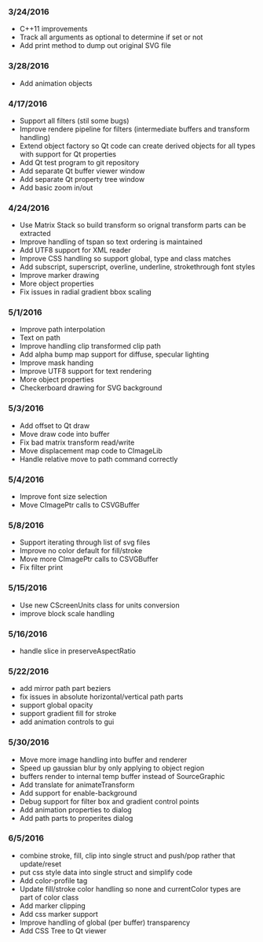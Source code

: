 ### 3/24/2016
 + C++11 improvements
 + Track all arguments as optional to determine if set or not
 + Add print method to dump out original SVG file

### 3/28/2016
 + Add animation objects

### 4/17/2016
 + Support all filters (stil some bugs)
 + Improve rendere pipeline for filters (intermediate buffers and transform handling)
 + Extend object factory so Qt code can create derived objects for all types with support for Qt properties
 + Add Qt test program to git repository
 + Add separate Qt buffer viewer window
 + Add separate Qt property tree window
 + Add basic zoom in/out

### 4/24/2016
 + Use Matrix Stack so build transform so orignal transform parts can be extracted
 + Improve handling of tspan so text ordering is maintained
 + Add UTF8 support for XML reader
 + Improve CSS handling so support global, type and class matches
 + Add subscript, superscript, overline, underline, strokethrough font styles
 + Improve marker drawing
 + More object properties
 + Fix issues in radial gradient bbox scaling

### 5/1/2016
 + Improve path interpolation
 + Text on path
 + Improve handling clip transformed clip path
 + Add alpha bump map support for diffuse, specular lighting
 + Improve mask handing
 + Improve UTF8 support for text rendering
 + More object properties
 + Checkerboard drawing for SVG background

### 5/3/2016
 + Add offset to Qt draw
 + Move draw code into buffer
 + Fix bad matrix transform read/write
 + Move displacement map code to CImageLib
 + Handle relative move to path command correctly

### 5/4/2016
 + Improve font size selection
 + Move CImagePtr calls to CSVGBuffer

### 5/8/2016
 + Support iterating through list of svg files
 + Improve no color default for fill/stroke
 + Move more CImagePtr calls to CSVGBuffer
 + Fix filter print

### 5/15/2016
 + Use new CScreenUnits class for units conversion
 + improve block scale handling

### 5/16/2016
 + handle slice in preserveAspectRatio

### 5/22/2016
 + add mirror path part beziers
 + fix issues in absolute horizontal/vertical path parts
 + support global opacity
 + support gradient fill for stroke
 + add animation controls to gui

### 5/30/2016
 + Move more image handling into buffer and renderer
 + Speed up gaussian blur by only applying to object region
 + buffers render to internal temp buffer instead of SourceGraphic
 + Add translate for animateTransform
 + Add support for enable-background
 + Debug support for filter box and gradient control points
 + Add animation properties to dialog
 + Add path parts to properites dialog

### 6/5/2016
 + combine stroke, fill, clip into single struct and push/pop rather that update/reset
 + put css style data into single struct and simplify code
 + Add color-profile tag
 + Update fill/stroke color handling so none and currentColor types are part of color class
 + Add marker clipping
 + Add css marker support
 + Improve handling of global (per buffer) transparency
 + Add CSS Tree to Qt viewer
